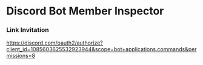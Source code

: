 # Discord Bot Member Inspector

### Link Invitation
https://discord.com/oauth2/authorize?client_id=1085603625532923944&scope=bot+applications.commands&permissions=8

